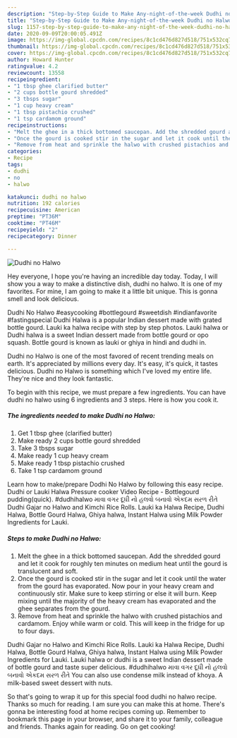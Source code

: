 ```yaml
---
description: "Step-by-Step Guide to Make Any-night-of-the-week Dudhi no Halwo"
title: "Step-by-Step Guide to Make Any-night-of-the-week Dudhi no Halwo"
slug: 1157-step-by-step-guide-to-make-any-night-of-the-week-dudhi-no-halwo
date: 2020-09-09T20:00:05.491Z
image: https://img-global.cpcdn.com/recipes/8c1cd476d827d518/751x532cq70/dudhi-no-halwo-recipe-main-photo.jpg
thumbnail: https://img-global.cpcdn.com/recipes/8c1cd476d827d518/751x532cq70/dudhi-no-halwo-recipe-main-photo.jpg
cover: https://img-global.cpcdn.com/recipes/8c1cd476d827d518/751x532cq70/dudhi-no-halwo-recipe-main-photo.jpg
author: Howard Hunter
ratingvalue: 4.2
reviewcount: 13558
recipeingredient:
- "1 tbsp ghee clarified butter"
- "2 cups bottle gourd shredded"
- "3 tbsps sugar"
- "1 cup heavy cream"
- "1 tbsp pistachio crushed"
- "1 tsp cardamom ground"
recipeinstructions:
- "Melt the ghee in a thick bottomed saucepan. Add the shredded gourd and let it cook for roughly ten minutes on medium heat until the gourd is translucent and soft."
- "Once the gourd is cooked stir in the sugar and let it cook until the water from the gourd has evaporated. Now pour in your heavy cream and continuously stir. Make sure to keep stirring or else it will burn. Keep mixing until the majority of the heavy cream has evaporated and the ghee separates from the gourd."
- "Remove from heat and sprinkle the halwo with crushed pistachios and cardamom. Enjoy while warm or cold. This will keep in the fridge for up to four days."
categories:
- Recipe
tags:
- dudhi
- no
- halwo

katakunci: dudhi no halwo 
nutrition: 192 calories
recipecuisine: American
preptime: "PT36M"
cooktime: "PT46M"
recipeyield: "2"
recipecategory: Dinner

---
```



![Dudhi no Halwo](https://img-global.cpcdn.com/recipes/8c1cd476d827d518/751x532cq70/dudhi-no-halwo-recipe-main-photo.jpg)

Hey everyone, I hope you're having an incredible day today. Today, I will show you a way to make a distinctive dish, dudhi no halwo. It is one of my favorites. For mine, I am going to make it a little bit unique. This is gonna smell and look delicious.

Dudhi No Halwo #easycooking #bottlegourd #sweetdish #indianfavorite #fastingspecial Dudhi Halwa is a popular Indian dessert made with grated bottle gourd. Lauki ka halwa recipe with step by step photos. Lauki halwa or Dudhi halwa is a sweet Indian dessert made from bottle gourd or opo squash. Bottle gourd is known as lauki or ghiya in hindi and dudhi in.

Dudhi no Halwo is one of the most favored of recent trending meals on earth. It's appreciated by millions every day. It's easy, it's quick, it tastes delicious. Dudhi no Halwo is something which I've loved my entire life. They're nice and they look fantastic.


To begin with this recipe, we must prepare a few ingredients. You can have dudhi no halwo using 6 ingredients and 3 steps. Here is how you cook it.

<!--inarticleads1-->

##### The ingredients needed to make Dudhi no Halwo:

1. Get 1 tbsp ghee (clarified butter)
1. Make ready 2 cups bottle gourd shredded
1. Take 3 tbsps sugar
1. Make ready 1 cup heavy cream
1. Make ready 1 tbsp pistachio crushed
1. Take 1 tsp cardamom ground


Learn how to make/prepare Dodhi No Halwo by following this easy recipe. Dudhi or Lauki Halwa Pressure cooker Video Recipe - Bottlegourd pudding(quick). #dudhihalwo માવા વગર દૂધી નો હલવો બનાવો એકદમ સરળ રીતે Dudhi Gajar no Halwo and Kimchi Rice Rolls. Lauki ka Halwa Recipe, Dudhi Halwa, Bottle Gourd Halwa, Ghiya halwa, Instant Halwa using Milk Powder Ingredients for Lauki. 

<!--inarticleads2-->

##### Steps to make Dudhi no Halwo:

1. Melt the ghee in a thick bottomed saucepan. Add the shredded gourd and let it cook for roughly ten minutes on medium heat until the gourd is translucent and soft.
1. Once the gourd is cooked stir in the sugar and let it cook until the water from the gourd has evaporated. Now pour in your heavy cream and continuously stir. Make sure to keep stirring or else it will burn. Keep mixing until the majority of the heavy cream has evaporated and the ghee separates from the gourd.
1. Remove from heat and sprinkle the halwo with crushed pistachios and cardamom. Enjoy while warm or cold. This will keep in the fridge for up to four days.


Dudhi Gajar no Halwo and Kimchi Rice Rolls. Lauki ka Halwa Recipe, Dudhi Halwa, Bottle Gourd Halwa, Ghiya halwa, Instant Halwa using Milk Powder Ingredients for Lauki. Lauki halwa or dudhi is a sweet Indian dessert made of bottle gourd and taste super delicious. #dudhihalwo માવા વગર દૂધી નો હલવો બનાવો એકદમ સરળ રીતે You can also use condense milk instead of khoya. A milk-based sweet dessert with nuts. 

So that's going to wrap it up for this special food dudhi no halwo recipe. Thanks so much for reading. I am sure you can make this at home. There's gonna be interesting food at home recipes coming up. Remember to bookmark this page in your browser, and share it to your family, colleague and friends. Thanks again for reading. Go on get cooking!

